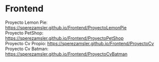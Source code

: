 # Frontend
Proyecto Lemon Pie: https://sperezamsler.github.io/Frontend/ProyectoLemonPie
<br>
Proyecto PetShop: https://sperezamsler.github.io/Frontend/ProyectoPetShop
<br>
Proyecto Cv Propio: https://sperezamsler.github.io/Frontend/ProyectoCv
<br>
Proyecto Cv Batman: https://sperezamsler.github.io/Frontend/ProyectoCvBatman
